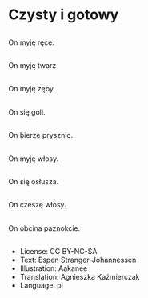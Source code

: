 # Czysty i gotowy

##
On myję ręce.

##
On myję twarz

##
On myję zęby.

##
On się goli.

##
On bierze prysznic.

##
On myję włosy.

##
On się osłusza.

##
On czeszę włosy.

##
On obcina paznokcie.

##
* License: CC BY-NC-SA
* Text: Espen Stranger-Johannessen
* Illustration: Aakanee
* Translation: Agnieszka Kaźmierczak
* Language: pl
